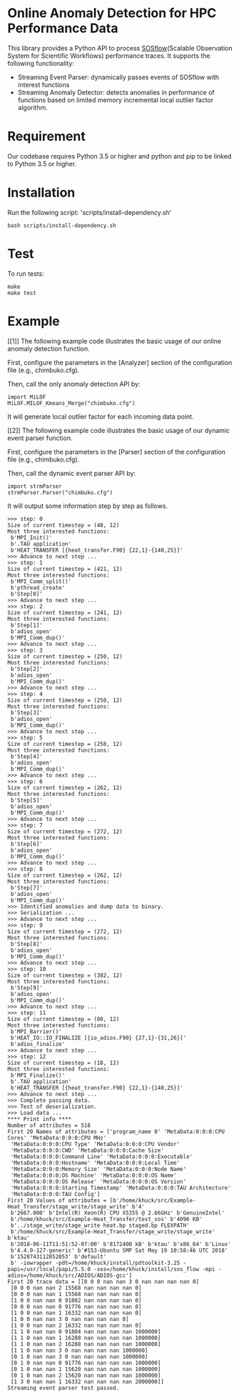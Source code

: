 # Online Anomaly Detection for HPC Performance Data

This library provides a Python API to process [SOSflow](https://github.com/cdwdirect/sos_flow)(Scalable Observation System for Scientific Workflows) performance traces. It supports the following functionality:

- Streaming Event Parser: dynamically passes events of SOSflow with interest functions
- Streaming Anomaly Detector: detects anomalies in performance of functions based on limited memory incremental local outlier factor algorithm.

# Requirement
Our codebase requires Python 3.5 or higher and python and pip to be linked to Python 3.5 or higher.

# Installation
Run the following script: 'scripts/install-dependency.sh'

    bash scripts/install-dependency.sh

# Test
To run tests:

    make
    make test

# Example

[[1]] The following example code illustrates the basic usage of our online anomaly detection function.

First, configure the parameters in the [Analyzer] section of the configuration file (e.g., chimbuko.cfg). 

Then, call the only anomaly detection API by:

	import MiLOF
	MiLOF.MILOF_Kmeans_Merge("chimbuko.cfg")
	
It will generate local outlier factor for each incoming data point.

	
[[2]] The following example code illustrates the basic usage of our dynamic event parser function.

First, configure the parameters in the [Parser] section of the configuration file (e.g., chimbuko.cfg). 

Then, call the dynamic event parser API by:

	import strmParser
	strmParser.Parser("chimbuko.cfg")
	
It will output some information step by step as follows.

    >>> step: 0
    Size of current timestep = (48, 12)
    Most three interested functions:
     b'MPI_Init()'
     b'.TAU application'
     b'HEAT_TRANSFER [{heat_transfer.F90} {22,1}-{140,25}]'
    >>> Advance to next step ...
    >>> step: 1
    Size of current timestep = (421, 12)
    Most three interested functions:
     b'MPI_Comm_split()'
     b'pthread_create'
     b'Step[0]'
    >>> Advance to next step ...
    >>> step: 2
    Size of current timestep = (241, 12)
    Most three interested functions:
     b'Step[1]'
     b'adios_open'
     b'MPI_Comm_dup()'
    >>> Advance to next step ...
    >>> step: 3
    Size of current timestep = (250, 12)
    Most three interested functions:
     b'Step[2]'
     b'adios_open'
     b'MPI_Comm_dup()'
    >>> Advance to next step ...
    >>> step: 4
    Size of current timestep = (250, 12)
    Most three interested functions:
     b'Step[3]'
     b'adios_open'
     b'MPI_Comm_dup()'
    >>> Advance to next step ...
    >>> step: 5
    Size of current timestep = (258, 12)
    Most three interested functions:
     b'Step[4]'
     b'adios_open'
     b'MPI_Comm_dup()'
    >>> Advance to next step ...
    >>> step: 6
    Size of current timestep = (262, 12)
    Most three interested functions:
     b'Step[5]'
     b'adios_open'
     b'MPI_Comm_dup()'
    >>> Advance to next step ...
    >>> step: 7
    Size of current timestep = (272, 12)
    Most three interested functions:
     b'Step[6]'
     b'adios_open'
     b'MPI_Comm_dup()'
    >>> Advance to next step ...
    >>> step: 8
    Size of current timestep = (262, 12)
    Most three interested functions:
     b'Step[7]'
     b'adios_open'
     b'MPI_Comm_dup()'
    >>> Identified anomalies and dump data to binary.
    >>> Serialization ...
    >>> Advance to next step ...
    >>> step: 9
    Size of current timestep = (272, 12)
    Most three interested functions:
     b'Step[8]'
     b'adios_open'
     b'MPI_Comm_dup()'
    >>> Advance to next step ...
    >>> step: 10
    Size of current timestep = (382, 12)
    Most three interested functions:
     b'Step[9]'
     b'adios_open'
     b'MPI_Comm_dup()'
    >>> Advance to next step ...
    >>> step: 11
    Size of current timestep = (80, 12)
    Most three interested functions:
     b'MPI_Barrier()'
     b'HEAT_IO::IO_FINALIZE [{io_adios.F90} {27,1}-{31,26}]'
     b'adios_finalize'
    >>> Advance to next step ...
    >>> step: 12
    Size of current timestep = (18, 12)
    Most three interested functions:
     b'MPI_Finalize()'
     b'.TAU application'
     b'HEAT_TRANSFER [{heat_transfer.F90} {22,1}-{140,25}]'
    >>> Advance to next step ...
    >>> Complete passing data.
    >>> Test of deserialization.
    >>> Load data ...
    **** Print info ****
    Number of attributes = 518
    First 20 Names of attributes = ['program_name 0' 'MetaData:0:0:0:CPU Cores' 'MetaData:0:0:0:CPU MHz'
     'MetaData:0:0:0:CPU Type' 'MetaData:0:0:0:CPU Vendor'
     'MetaData:0:0:0:CWD' 'MetaData:0:0:0:Cache Size'
     'MetaData:0:0:0:Command Line' 'MetaData:0:0:0:Executable'
     'MetaData:0:0:0:Hostname' 'MetaData:0:0:0:Local Time'
     'MetaData:0:0:0:Memory Size' 'MetaData:0:0:0:Node Name'
     'MetaData:0:0:0:OS Machine' 'MetaData:0:0:0:OS Name'
     'MetaData:0:0:0:OS Release' 'MetaData:0:0:0:OS Version'
     'MetaData:0:0:0:Starting Timestamp' 'MetaData:0:0:0:TAU Architecture'
     'MetaData:0:0:0:TAU Config']
    First 20 Values of attributes = [b'/home/khuck/src/Example-Heat_Transfer/stage_write/stage_write' b'4'
     b'2667.000' b'Intel(R) Xeon(R) CPU X5355 @ 2.66GHz' b'GenuineIntel'
     b'/home/khuck/src/Example-Heat_Transfer/test_sos' b'4096 KB'
     b'../stage_write/stage_write heat.bp staged.bp FLEXPATH'
     b'/home/khuck/src/Example-Heat_Transfer/stage_write/stage_write' b'ktau'
     b'2018-06-11T11:51:52-07:00' b'8172400 kB' b'ktau' b'x86_64' b'Linux'
     b'4.4.0-127-generic' b'#153-Ubuntu SMP Sat May 19 10:58:46 UTC 2018'
     b'1528743112852053' b'default'
     b' -iowrapper -pdt=/home/khuck/install/pdtoolkit-3.25 -papi=/usr/local/papi/5.5.0 -sos=/home/khuck/install/sos_flow -mpi -adios=/home/khuck/src/ADIOS/ADIOS-gcc']
    First 20 trace data = [[0 0 0 nan nan 3 0 nan nan nan nan 0]
     [0 0 0 nan nan 2 15568 nan nan nan nan 0]
     [0 0 0 nan nan 1 15568 nan nan nan nan 0]
     [1 0 0 nan nan 0 91802 nan nan nan nan 0]
     [0 0 0 nan nan 0 91776 nan nan nan nan 0]
     [1 0 0 nan nan 1 16332 nan nan nan nan 0]
     [1 0 0 nan nan 3 0 nan nan nan nan 0]
     [1 0 0 nan nan 2 16332 nan nan nan nan 0]
     [1 1 0 nan nan 0 91804 nan nan nan nan 1000000]
     [1 1 0 nan nan 1 16288 nan nan nan nan 1000000]
     [1 1 0 nan nan 2 16288 nan nan nan nan 1000000]
     [1 1 0 nan nan 3 0 nan nan nan nan 1000000]
     [0 1 0 nan nan 3 0 nan nan nan nan 1000000]
     [0 1 0 nan nan 0 91776 nan nan nan nan 1000000]
     [0 1 0 nan nan 1 15620 nan nan nan nan 1000000]
     [0 1 0 nan nan 2 15620 nan nan nan nan 1000000]
     [1 3 0 nan nan 1 16332 nan nan nan nan 2000000]]
    Streaming event parser test passed.
